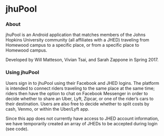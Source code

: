 # jhuPool #

### About ###

jhuPool is an Android application that matches members of the Johns Hopkins University community (all affiliates with a JHED) traveling from Homewood campus to a specific place, or from a specific place to Homewood campus.

Developed by Will Matteson, Vivian Tsai, and Sarah Zappone in Spring 2017.

### Using jhuPool ###

Users sign in to jhuPool using their Facebook and JHED logins. The platform is intended to connect riders traveling to the same place at the same time; riders then have the option to chat on Facebook Messenger in order to decide whether to share an Uber, Lyft, Zipcar, or one of the rider’s cars to their destination. Users are also free to decide whether to split costs by cash, Venmo, or within the Uber/Lyft app.

Since this app does not currently have access to JHED account information, we have temporarily created an array of JHEDs to be accepted during login (see code).